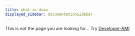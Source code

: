 ```yaml
---
title: what-is-dvaa
displayed_sidebar: documentationSidebar
---
```


This is not the page you are looking for...
Try [Developer-AMI](../../Learn/Sandbox/rest_apis-learn-sandbox-developer_ami)